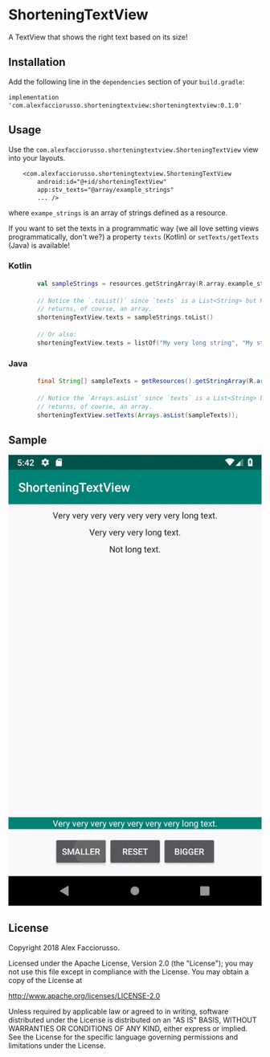 # ShorteningTextView

A TextView that shows the right text based on its size!

## Installation

Add the following line in the `dependencies` section of your `build.gradle`:

    implementation 'com.alexfacciorusso.shorteningtextview:shorteningtextview:0.1.0'

## Usage

Use the `com.alexfacciorusso.shorteningtextview.ShorteningTextView` view into your layouts.

```
    <com.alexfacciorusso.shorteningtextview.ShorteningTextView
        android:id="@+id/shorteningTextView"
        app:stv_texts="@array/example_strings" 
        ... />
```

where `exampe_strings` is an array of strings defined as a resource.

If you want to set the texts in a programmatic way (we all love setting views programmatically,
don't we?) a property `texts` (Kotlin) or `setTexts/getTexts` (Java) is available!

### Kotlin

```kotlin
        val sampleStrings = resources.getStringArray(R.array.example_strings)

        // Notice the `.toList()` since `texts` is a List<String> but Resources.getStringArray
        // returns, of course, an array.
        shorteningTextView.texts = sampleStrings.toList()
        
        // Or also:
        shorteningTextView.texts = listOf("My very long string", "My string")
```

### Java

```java
        final String[] sampleTexts = getResources().getStringArray(R.array.example_strings);

        // Notice the `Arrays.asList` since `texts` is a List<String> but Resources.getStringArray
        // returns, of course, an array.
        shorteningTextView.setTexts(Arrays.asList(sampleTexts));
```

## Sample

![](docs/screen.gif)

## License

Copyright 2018 Alex Facciorusso.

Licensed under the Apache License, Version 2.0 (the "License");
you may not use this file except in compliance with the License.
You may obtain a copy of the License at

   http://www.apache.org/licenses/LICENSE-2.0

Unless required by applicable law or agreed to in writing, software
distributed under the License is distributed on an "AS IS" BASIS,
WITHOUT WARRANTIES OR CONDITIONS OF ANY KIND, either express or implied.
See the License for the specific language governing permissions and
limitations under the License.